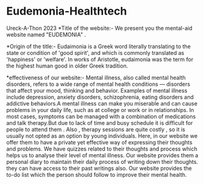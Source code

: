 # Eudemonia-Healthtech

Ureck-A-Thon 2023
*Title of the website:- We present you the mental-aid website named "EUDEMONIA" .

*Origin of the title:- Eudaimonia is a Greek word literally translating to the state or condition of 'good spirit', and which is commonly translated as 'happiness' or 'welfare'. In works of Aristotle, eudaimonia was the term for the highest human good in older Greek tradition.

*effectiveness of our website:- Mental illness, also called mental health disorders, refers to a wide range of mental health conditions — disorders that affect your mood, thinking and behavior. Examples of mental illness include depression, anxiety disorders, schizophrenia, eating disorders and addictive behaviors.A mental illness can make you miserable and can cause problems in your daily life, such as at college or work or in relationships. In most cases, symptoms can be managed with a combination of medications and talk therapy.But due to lack of time and busy schedule it is difficult for people to attend them . Also , therapy sessions are quite costly , so it is usually not opted as an option by young individuals. Here, in our website we offer them to have a private yet effective way of expressing their thoughts and problems. We have quizzes related to their thoughts and process which helps us to analyse their level of mental illness. Our website provides them a personal diary to maintain their daily process of writing down their thoughts. they can have access to their past writings also. Our website provides the to-do list which the person should follow to improve their mental health.
